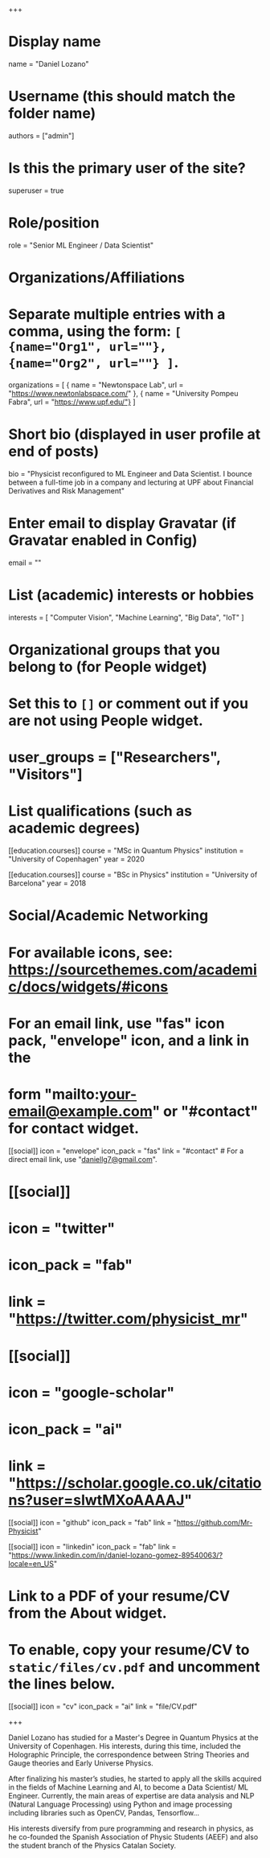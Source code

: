 +++
# Display name
name = "Daniel Lozano"

# Username (this should match the folder name)
authors = ["admin"]

# Is this the primary user of the site?
superuser = true

# Role/position
role = "Senior ML Engineer /
Data Scientist"

# Organizations/Affiliations
#   Separate multiple entries with a comma, using the form: `[ {name="Org1", url=""}, {name="Org2", url=""} ]`.
organizations = [ { name = "Newtonspace Lab", url = "https://www.newtonlabspace.com/" }, { name = "University Pompeu Fabra", url = "https://www.upf.edu/"} ]

# Short bio (displayed in user profile at end of posts)
bio = "Physicist reconfigured to ML Engineer and Data Scientist. I bounce between a full-time job in a company and lecturing at UPF about Financial Derivatives and Risk Management"

# Enter email to display Gravatar (if Gravatar enabled in Config)
email = ""

# List (academic) interests or hobbies
interests = [
  "Computer Vision",
  "Machine Learning",
  "Big Data",
  "IoT"
]

# Organizational groups that you belong to (for People widget)
#   Set this to `[]` or comment out if you are not using People widget.
# user_groups = ["Researchers", "Visitors"]

# List qualifications (such as academic degrees)

[[education.courses]]
  course = "MSc in Quantum Physics"
  institution = "University of Copenhagen"
  year = 2020

[[education.courses]]
  course = "BSc in Physics"
  institution = "University of Barcelona"
  year = 2018

# Social/Academic Networking
# For available icons, see: https://sourcethemes.com/academic/docs/widgets/#icons
#   For an email link, use "fas" icon pack, "envelope" icon, and a link in the
#   form "mailto:your-email@example.com" or "#contact" for contact widget.

[[social]]
  icon = "envelope"
  icon_pack = "fas"
  link = "#contact"  # For a direct email link, use "daniellg7@gmail.com".

# [[social]]
#   icon = "twitter"
#   icon_pack = "fab"
#   link = "https://twitter.com/physicist_mr"

# [[social]]
#  icon = "google-scholar"
#  icon_pack = "ai"
#  link = "https://scholar.google.co.uk/citations?user=sIwtMXoAAAAJ"

[[social]]
  icon = "github"
  icon_pack = "fab"
  link = "https://github.com/Mr-Physicist"
  
  [[social]]
  icon = "linkedin"
  icon_pack = "fab"
  link = "https://www.linkedin.com/in/daniel-lozano-gomez-89540063/?locale=en_US"

# Link to a PDF of your resume/CV from the About widget.
# To enable, copy your resume/CV to `static/files/cv.pdf` and uncomment the lines below.
 [[social]]
   icon = "cv"
   icon_pack = "ai"
   link = "file/CV.pdf"

+++

Daniel Lozano has studied for a Master's Degree in Quantum Physics at the University of Copenhagen. His interests, during this time, included the Holographic Principle, the correspondence between String Theories and Gauge theories and Early Universe Physics.

After finalizing his master’s studies, he started to apply all the skills acquired in the fields of Machine Learning and AI, to become a Data Scientist/ ML Engineer. Currently, the main areas of expertise are data analysis and NLP (Natural Language Processing) using Python and image processing including libraries such as OpenCV, Pandas, Tensorflow…

His interests diversify from pure programming and research in physics, as he co-founded the Spanish Association of Physic Students (AEEF) and also the student branch of the Physics Catalan Society.

